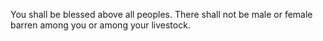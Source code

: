 You shall be blessed above all peoples. There shall not be male or female barren among you or among your livestock.

